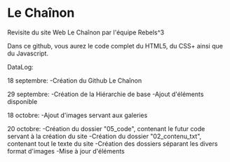 # Le Chaînon
Revisite du site Web Le Chaînon par l'équipe Rebels^3

Dans ce github, vous aurez le code complet du HTML5, du CSS+ ainsi que du Javascript.

DataLog:

18 septembre:
-Création du Github Le Chaînon

29 septembre:
-Création de la Hiérarchie de base
-Ajout d'éléments disponible

18 octobre:
-Ajout d'images servant aux galeries

20 octobre:
-Création du dossier "05_code", contenant le futur code servant à la création du site
-Création du dossier "02_contenu_txt", contenant tout le texte du site
-Création des dossiers séparant les divers format d'images
-Mise à jour d'éléments
